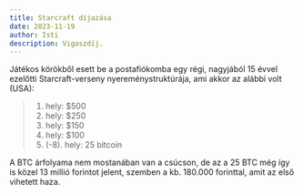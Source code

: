 ```yaml
---
title: Starcraft díjazása
date: 2023-11-19
author: Isti
description: Vigaszdíj.
---
```


Játékos körökből esett be a postafiókomba egy régi, nagyjából 15 évvel ezelőtti Starcraft-verseny nyereménystruktúrája, ami akkor az alábbi volt (USA):

>1. hely: $500
>2. hely: $250
>3. hely: $150
>4. hely: $100 
>5. (-8). hely: 25 bitcoin

A BTC árfolyama nem mostanában van a csúcson, de az a 25 BTC még így is közel 13 millió forintot jelent, szemben a kb. 180.000 forinttal, amit az első vihetett haza.
